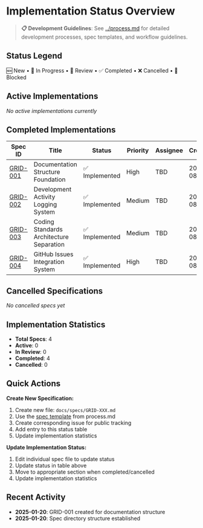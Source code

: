 # Implementation Status Overview

> **📋 Development Guidelines**: See [../process.md](../process.md) for detailed development processes, spec templates, and workflow guidelines.

## Status Legend
🆕 New • 🔄 In Progress • 👀 Review • ✅ Completed • ❌ Cancelled • 🔴 Blocked

## Active Implementations

*No active implementations currently*

## Completed Implementations

| Spec ID | Title | Status | Priority | Assignee | Created |
|---------|-------|--------|----------|----------|---------|
| [GRID-001](./GRID-001.md) | Documentation Structure Foundation | ✅ Implemented | High | TBD | 2025-08-20 |
| [GRID-002](./GRID-002.md) | Development Activity Logging System | ✅ Implemented | Medium | TBD | 2025-08-20 |
| [GRID-003](./GRID-003.md) | Coding Standards Architecture Separation | ✅ Implemented | Medium | TBD | 2025-08-21 |
| [GRID-004](./GRID-004.md) | GitHub Issues Integration System | ✅ Implemented | High | TBD | 2025-08-21 |

## Cancelled Specifications
*No cancelled specs yet*

## Implementation Statistics
- **Total Specs**: 4
- **Active**: 0
- **In Review**: 0
- **Completed**: 4
- **Cancelled**: 0

## Quick Actions

**Create New Specification:**
1. Create new file: `docs/specs/GRID-XXX.md`
2. Use the [spec template](../process.md#spec-template) from process.md
3. Create corresponding issue for public tracking
4. Add entry to this status table
5. Update implementation statistics

**Update Implementation Status:**
1. Edit individual spec file to update status
2. Update status in table above
3. Move to appropriate section when completed/cancelled
4. Update implementation statistics

## Recent Activity
- **2025-01-20**: GRID-001 created for documentation structure
- **2025-01-20**: Spec directory structure established